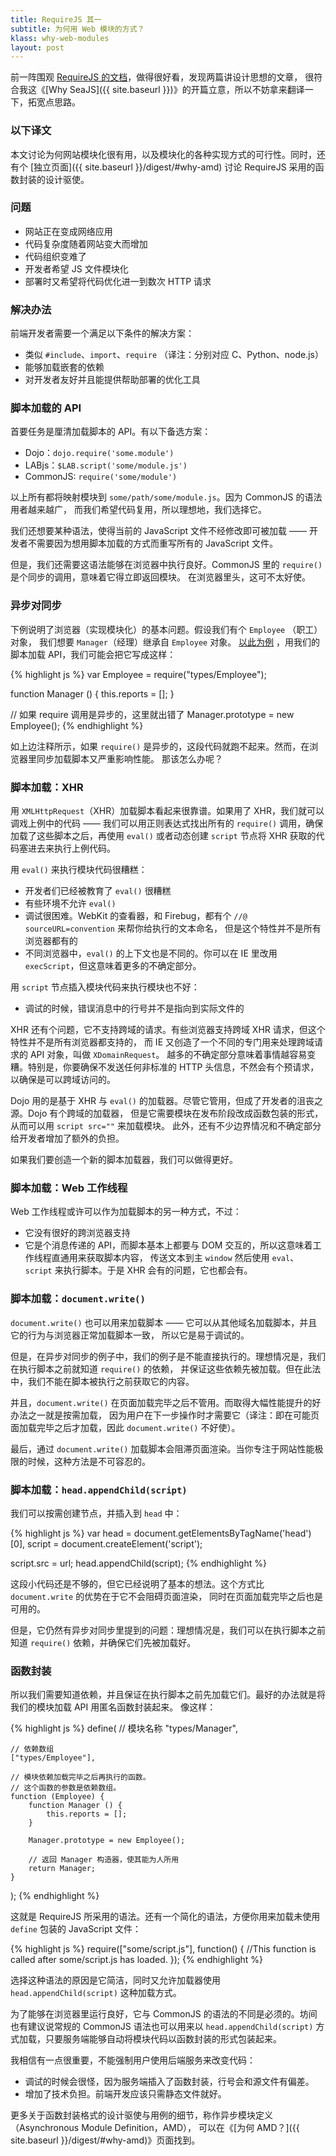 ```yaml
---
title: RequireJS 其一
subtitle: 为何用 Web 模块的方式？
klass: why-web-modules
layout: post
---
```


前一阵围观 [RequireJS 的文档](http://requirejs.org/)，做得很好看，发现两篇讲设计思想的文章，
很符合我这《[Why SeaJS]({{ site.baseurl }})》的开篇立意，所以不妨拿来翻译一下，拓宽点思路。

### 以下译文

本文讨论为何网站模块化很有用，以及模块化的各种实现方式的可行性。同时，还有个
[独立页面]({{ site.baseurl }}/digest/#why-amd) 讨论 RequireJS
采用的函数封装的设计驱使。

### 问题

 - 网站正在变成网络应用
 - 代码复杂度随着网站变大而增加
 - 代码组织变难了
 - 开发者希望 JS 文件模块化
 - 部署时又希望将代码优化进一到数次 HTTP 请求

### 解决办法

前端开发者需要一个满足以下条件的解决方案：

 - 类似 `#include`、`import`、`require` （译注：分别对应 C、Python、node.js）
 - 能够加载嵌套的依赖
 - 对开发者友好并且能提供帮助部署的优化工具

### 脚本加载的 API

首要任务是厘清加载脚本的 API。有以下备选方案：

 - Dojo：`dojo.require('some.module')`
 - LABjs：`$LAB.script('some/module.js')`
 - CommonJS: `require('some/module')`

以上所有都将映射模块到 `some/path/some/module.js`。因为 CommonJS 的语法用者越来越广，
而我们希望代码复用，所以理想地，我们选择它。

我们还想要某种语法，使得当前的 JavaScript 文件不经修改即可被加载 —— 开发者不需要因为想用脚本加载的方式而重写所有的 JavaScript 文件。

但是，我们还需要这语法能够在浏览器中执行良好。CommonJS 里的 `require()` 是个同步的调用，意味着它得立即返回模块。
在浏览器里头，这可不太好使。

### 异步对同步

下例说明了浏览器（实现模块化）的基本问题。假设我们有个 `Employee` （职工）对象，
我们想要 `Manager`（经理）继承自 `Employee` 对象。
[以此为例](https://developer.mozilla.org/en-US/docs/JavaScript/Guide/Obsolete_Pages/The_Employee_Example/Creating_the_Hierarchy?redirectlocale=en-US&redirectslug=Core_JavaScript_1.5_Guide%2FObsolete_Pages%2FThe_Employee_Example%2FCreating_the_Hierarchy)
，用我们的脚本加载 API，我们可能会把它写成这样：

{% highlight js %}
var Employee = require("types/Employee");

function Manager () {
    this.reports = [];
}

// 如果 require 调用是异步的，这里就出错了
Manager.prototype = new Employee();
{% endhighlight %}

如上边注释所示，如果 `require()` 是异步的，这段代码就跑不起来。然而，在浏览器里同步加载脚本又严重影响性能。
那该怎么办呢？

### 脚本加载：XHR

用 `XMLHttpRequest`（XHR）加载脚本看起来很靠谱。如果用了 XHR，我们就可以调戏上例中的代码 ——
我们可以用正则表达式找出所有的 `require()` 调用，确保加载了这些脚本之后，再使用 `eval()` 或者动态创建 `script`
节点将 XHR 获取的代码塞进去来执行上例代码。

用 `eval()` 来执行模块代码很糟糕：

 - 开发者们已经被教育了 `eval()` 很糟糕
 - 有些环境不允许 `eval()`
 - 调试很困难。WebKit 的查看器，和 Firebug，都有个 `//@ sourceURL=convention` 来帮你给执行的文本命名，
   但是这个特性并不是所有浏览器都有的
 - 不同浏览器中，`eval()` 的上下文也是不同的。你可以在 IE 里改用 `execScript`，但这意味着更多的不确定部分。

用 `script` 节点插入模块代码来执行模块也不好：

 - 调试的时候，错误消息中的行号并不是指向到实际文件的

XHR 还有个问题，它不支持跨域的请求。有些浏览器支持跨域 XHR 请求，但这个特性并不是所有浏览器都支持的，
而 IE 又创造了一个不同的专门用来处理跨域请求的 API 对象，叫做 `XDomainRequest`。
越多的不确定部分意味着事情越容易变糟。特别是，你要确保不发送任何非标准的 HTTP 头信息，不然会有个预请求，以确保是可以跨域访问的。

Dojo 用的是基于 XHR 与 `eval()` 的加载器。尽管它管用，但成了开发者的沮丧之源。Dojo 有个跨域的加载器，
但是它需要模块在发布阶段改成函数包装的形式，从而可以用 `script src=""` 来加载模块。
此外，还有不少边界情况和不确定部分给开发者增加了额外的负担。

如果我们要创造一个新的脚本加载器，我们可以做得更好。

### 脚本加载：Web 工作线程

Web 工作线程或许可以作为加载脚本的另一种方式，不过：

 - 它没有很好的跨浏览器支持
 - 它是个消息传递的 API，而脚本基本上都要与 DOM 交互的，所以这意味着工作线程直通用来获取脚本内容，
   传送文本到主 `window` 然后使用 `eval`、`script` 来执行脚本。于是 XHR 会有的问题，它也都会有。

### 脚本加载：`document.write()`

`document.write()` 也可以用来加载脚本 —— 它可以从其他域名加载脚本，并且它的行为与浏览器正常加载脚本一致，
所以它是易于调试的。

但是，在异步对同步的例子中，我们的例子是不能直接执行的。理想情况是，我们在执行脚本之前就知道 `require()` 的依赖，
并保证这些依赖先被加载。但在此法中，我们不能在脚本被执行之前获取它的内容。

并且，`document.write()` 在页面加载完毕之后不管用。而取得大幅性能提升的好办法之一就是按需加载，
因为用户在下一步操作时才需要它（译注：即在可能页面加载完毕之后才加载，因此 `document.write()` 不好使）。

最后，通过 `document.write()` 加载脚本会阻滞页面渲染。当你专注于网站性能极限的时候，这种方法是不可容忍的。

### 脚本加载：`head.appendChild(script)`

我们可以按需创建节点，并插入到 `head` 中：

{% highlight js %}
var head = document.getElementsByTagName('head')[0],
    script = document.createElement('script');

script.src = url;
head.appendChild(script);
{% endhighlight %}

这段小代码还是不够的，但它已经说明了基本的想法。这个方式比 `document.write` 的优势在于它不会阻碍页面渲染，
同时在页面加载完毕之后也是可用的。

但是，它仍然有异步对同步里提到的问题：理想情况是，我们可以在执行脚本之前知道 `require()` 依赖，并确保它们先被加载好。

### 函数封装

所以我们需要知道依赖，并且保证在执行脚本之前先加载它们。最好的办法就是将我们的模块加载 API 用匿名函数封装起来。
像这样：

{% highlight js %}
define(
    // 模块名称
    "types/Manager",

    // 依赖数组
    ["types/Employee"],

    // 模块依赖加载完毕之后再执行的函数。
    // 这个函数的参数是依赖数组。
    function (Employee) {
        function Manager () {
            this.reports = [];
        }

        Manager.prototype = new Employee();

        // 返回 Manager 构造器，使其能为人所用
        return Manager;
    }
);
{% endhighlight %}

这就是 RequireJS 所采用的语法。还有一个简化的语法，方便你用来加载未使用 `define` 包装的 JavaScript 文件：

{% highlight js %}
require(["some/script.js"], function() {
    //This function is called after some/script.js has loaded.
});
{% endhighlight %}

选择这种语法的原因是它简洁，同时又允许加载器使用 `head.appendChild(script)` 这种加载方式。

为了能够在浏览器里运行良好，它与 CommonJS 的语法的不同是必须的。坊间也有建议说常规的 CommonJS
语法也可以用来以 `head.appendChild(script)` 方式加载，只要服务端能够自动将模块代码以函数封装的形式包装起来。

我相信有一点很重要，不能强制用户使用后端服务来改变代码：

 - 调试的时候会很怪，因为服务端插入了函数封装，行号会和源文件有偏差。
 - 增加了技术负担。前端开发应该只需静态文件就好。

更多关于函数封装格式的设计驱使与用例的细节，称作异步模块定义（Asynchronous Module Definition，AMD），
可以在《[为何 AMD？]({{ site.baseurl }}/digest/#why-amd)》页面找到。

